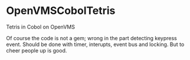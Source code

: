 # OpenVMSCobolTetris
Tetris in Cobol on OpenVMS

Of course the code is not a gem; wrong in the part detecting keypress event. Should be done with timer, interupts, event bus and locking.
But to cheer people up is good.
